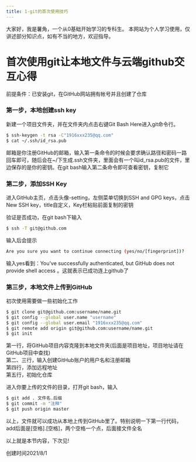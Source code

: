 ```yaml
---
title: 1-git的首次使用技巧
---
```


大家好，我是薯角，一个从0基础开始学习的专科生。
本网站为个人学习使用，仅讲述部分知识点，如有不当的地方，欢迎指导。

# 首次使用git让本地文件与云端github交互心得

 前提条件：已安装git，在GitHub网站拥有帐号并且创建了仓库

 ### 第一步，本地创建ssh key

 新建一个项目文件夹，并在文件夹内点击右键Git Bash Here进入git命令行。

``` bash
$ ssh-keygen -t rsa -C"1916xxx235@qq.com"
$ cat ~/.ssh/id_rsa.pub
```

邮箱是你注册GitHub的邮箱，输入第一条命令的时候会要求确认路径和密码一路回车即可，随后会在~/下生成.ssh文件夹，里面会有一个叫id_rsa.pub的文件，里边保存的是你的密钥。在git bash输入第二条命令即可查看密钥，复制它

### 第二步，添加SSH Key

进入GitHub主页，点击头像-setting，左侧菜单切换到SSH and GPG keys，点击New SSH key，title自定义，Key栏粘贴前面复制的密钥

验证是否成功，在git bash下输入

``` bash
$ ssh -T git@github.com
```

输入后会提示

``` bash
Are you sure you want to continue connecting (yes/no/[fingerprint])? 
```

输入yes看到：You’ve successfully authenticated, but GitHub does not provide shell access 。这就表示已成功连上github了

### 第三步，本地文件上传到GitHub

初次使用需要做一些初始化工作

``` bash
$ git clone git@github.com:username/name.git
$ git config --global user.name "username" 
$ git config --global user.email "1916xxx235@qq.com"
$ git remote add origin git@github.com:username/name.git
$ git init
```

第一行，将GitHub项目内容克隆到本地文件夹(后面是项目地址，项目地址请在GitHub项目中查找)<br/>
第二、三行，输入创建GitHub账户的用户名和注册邮箱
<br/>
第四行，添加远程地址
<br/>
第五行，初始化仓库

进入你要上传的文件的目录，打开git bash，输入

``` bash
$ git add . 文件名.后缀
$ git commit -m "注释"
$ git push origin master
```

以上，文件就可以成功从本地上传到GitHub里了。特别说明一下第一行代码，add后面是[空格].[空格]，两个空格一个点，后面接文件全名

以上就是本节内容，下次见!

创建时间2021/8/1